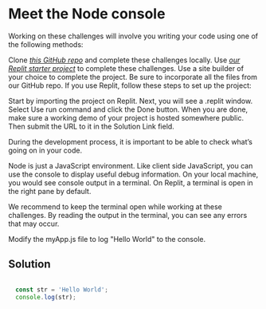 # Meet the Node console  <br/>

Working on these challenges will involve you writing your code using one of the following methods:

Clone *[this GitHub repo](https://github.com/freeCodeCamp/boilerplate-express/)* and complete these challenges locally.
Use *[our Replit starter project](https://replit.com/github/freeCodeCamp/boilerplate-express)*  to complete these challenges.
Use a site builder of your choice to complete the project. Be sure to incorporate all the files from our GitHub repo.
If you use Replit, follow these steps to set up the project:

Start by importing the project on Replit.
Next, you will see a .replit window.
Select Use run command and click the Done button.
When you are done, make sure a working demo of your project is hosted somewhere public. Then submit the URL to it in the Solution Link field.

During the development process, it is important to be able to check what’s going on in your code.

Node is just a JavaScript environment. Like client side JavaScript, you can use the console to display useful debug information. On your local machine, you would see console output in a terminal. On Replit, a terminal is open in the right pane by default.

We recommend to keep the terminal open while working at these challenges. By reading the output in the terminal, you can see any errors that may occur.

Modify the myApp.js file to log "Hello World" to the console.

## Solution

```javaScript

  const str = 'Hello World';
  console.log(str);

```
